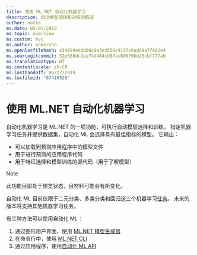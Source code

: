 ```yaml
---
title: 使用 ML.NET 自动化机器学习
description: 自动模型选择和训练的概述
author: natke
ms.date: 05/01/2019
ms.topic: overview
ms.custom: mvc
ms.author: nakersha
ms.openlocfilehash: e34694eedd06c0a3e3558c9137c6add9a7f802e4
ms.sourcegitcommit: 52e588dc2ee74d484cd07ac60076be25cbf777ab
ms.translationtype: HT
ms.contentlocale: zh-CN
ms.lasthandoff: 06/27/2019
ms.locfileid: "67410526"
---
```

# <a name="automated-machine-learning-with-mlnet"></a>使用 ML.NET 自动化机器学习

自动化机器学习是 ML.NET 的一项功能，可执行自动模型选择和训练。 指定机器学习任务并提供数据集，自动化 ML 会选择具有最佳指标的模型。 它输出：
- 可以加载到预测应用程序中的模型文件
- 用于进行预测的应用程序代码
- 用于特征选择和模型训练的源代码（用于了解模型）

> [!NOTE]
> 此功能目前处于预览状态，且材料可能会有所变化。 

自动化 ML 目前仅限于二元分类、多类分类和回归这三个机器学习[任务](resources/tasks.md)。 未来的版本将支持其他机器学习任务。

有三种方法可以使用自动化 ML：
1. 通过图形用户界面，使用 [ML.NET 模型生成器](automate-training-with-model-builder.md)
1. 在命令行中，使用 [ML.NET CLI](automate-training-with-cli.md)
1. 通过应用程序，使用[自动化 ML API](how-to-guides/how-to-use-the-automl-api.md)
